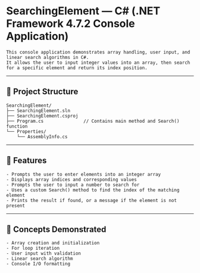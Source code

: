# SearchingElement — C# (.NET Framework 4.7.2 Console Application)
```
This console application demonstrates array handling, user input, and linear search algorithms in C#.
It allows the user to input integer values into an array, then search for a specific element and return its index position.
```
---
## 🧱 Project Structure
```
SearchingElement/
├── SearchingElement.sln
├── SearchingElement.csproj
├── Program.cs               // Contains main method and Search() function
└── Properties/
    └── AssemblyInfo.cs
```
---
## 🧩 Features
```
- Prompts the user to enter elements into an integer array
- Displays array indices and corresponding values
- Prompts the user to input a number to search for
- Uses a custom Search() method to find the index of the matching element
- Prints the result if found, or a message if the element is not present
```
---
## 🧠 Concepts Demonstrated
```
- Array creation and initialization
- For loop iteration
- User input with validation
- Linear search algorithm
- Console I/O formatting
```
